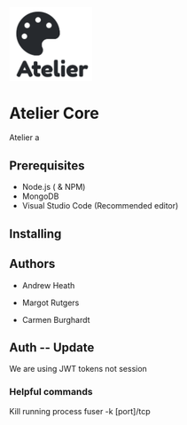
<div >
  <img src="./logo.png" width="150" >
</div>

# Atelier Core

Atelier a 



## Prerequisites
* Node.js ( & NPM)
* MongoDB
* Visual Studio Code (Recommended editor)

## Installing





## Authors

* Andrew Heath

* Margot Rutgers

* Carmen Burghardt





## Auth -- Update
We are using JWT tokens not session



### Helpful commands

Kill running process
fuser -k [port]/tcp 